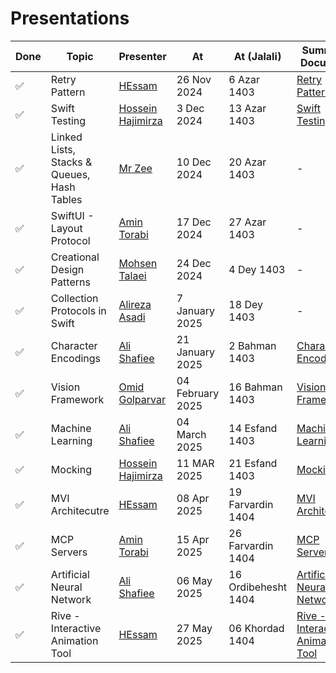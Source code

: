 # Presentations

| Done | Topic                                      | Presenter                                                 | At               | At (Jalali)    | Summery Document                                           |
| ---- | ------------------------------------------ | --------------------------------------------------------- | ---------------- | -------------- | ---------------------------------------------------------- |
| ✅   | Retry Pattern                              | [HEssam](https://github.com/helloitshessam)               | 26 Nov 2024      | 6 Azar 1403    | [Retry Pattern](Presentations/retry-pattern.md)            |
| ✅   | Swift Testing                              | [Hossein Hajimirza](https://github.com/hosseinhajiimirza) | 3 Dec 2024       | 13 Azar 1403   | [Swift Testing](Presentations/swift-testing.md)            |
| ✅   | Linked Lists, Stacks & Queues, Hash Tables | [Mr Zee](https://github.com/MrZeeee)                      | 10 Dec 2024      | 20 Azar 1403   | -                                                          |
| ✅   | SwiftUI - Layout Protocol                  | [Amin Torabi](https://github.com/ATMasoumi)               | 17 Dec 2024      | 27 Azar 1403   | -                                                          |
| ✅   | Creational Design Patterns                 | [Mohsen Talaei](https://github.com/talaei66mohsen)        | 24 Dec 2024      | 4 Dey 1403     | -                                                          |
| ✅   | Collection Protocols in Swift              | [Alireza Asadi](https://github.com/Mr-Alirezaa)           | 7 January 2025   | 18 Dey 1403    | -                                                          |
| ✅   | Character Encodings                        | [Ali Shafiee](https://github.com/AliShafiee)              | 21 January 2025  | 2 Bahman 1403  | [Character Encodings](Presentations/character-encoding.md) |
| ✅   | Vision Framework                           | [Omid Golparvar](https://github.com/OmidGolparvar)        | 04 February 2025 | 16 Bahman 1403 | [Vision Framework](Presentations/vision-framework.md)      |
| ✅   | Machine Learning                           | [Ali Shafiee](https://github.com/AliShafiee)              | 04 March 2025    | 14 Esfand 1403 | [Machine Learning](Presentations/MachineLearning/Machine_Learning_Presentation.md)      |
| ✅   | Mocking                                    | [Hossein Hajimirza](https://github.com/hosseinhajiimirza) | 11 MAR 2025      | 21 Esfand 1403 | [Mocking](Presentations/Mocking)                           |
| ✅   | MVI Architecutre                           | [HEssam](https://github.com/helloitshessam)               | 08 Apr 2025      | 19 Farvardin 1404 | [MVI Architecutre](Presentations/MVI)      |
| ✅   | MCP Servers                           | [Amin Torabi](https://github.com/ATMasoumi)               | 15 Apr 2025      | 26 Farvardin 1404 | [MCP Servers](Presentations/MCPServer/weather/)      |
| ✅   | Artificial Neural Network             | [Ali Shafiee](https://github.com/AliShafiee)             | 06 May 2025      | 16 Ordibehesht 1404 | [Artificial Neural Network](Presentations/ANN/ANN.md)      |
| ✅   | Rive - Interactive Animation Tool             | [HEssam](https://github.com/helloitshessam)             | 27 May 2025      | 06 Khordad 1404 | [Rive - Interactive Animation Tool](Presentations/Animation/Rive/README.md)      |